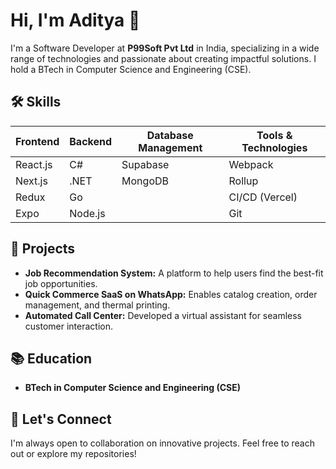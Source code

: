 # Hi, I'm Aditya 👋

I'm a Software Developer at **P99Soft Pvt Ltd** in India, specializing in a wide range of technologies and passionate about creating impactful solutions. I hold a BTech in Computer Science and Engineering (CSE).

## 🛠️ Skills

| Frontend           | Backend              | Database Management | Tools & Technologies  |
|-------------------|---------------------|---------------------|------------------------|
| React.js          | C#                  | Supabase            | Webpack                |
| Next.js           | .NET                | MongoDB             | Rollup                 |
| Redux             | Go                  |                     | CI/CD (Vercel)        |
| Expo              | Node.js             |                     | Git                    |

## 🚀 Projects

- **Job Recommendation System:** A platform to help users find the best-fit job opportunities.
- **Quick Commerce SaaS on WhatsApp:** Enables catalog creation, order management, and thermal printing.
- **Automated Call Center:** Developed a virtual assistant for seamless customer interaction.

## 📚 Education

- **BTech in Computer Science and Engineering (CSE)**

## 🤝 Let's Connect

I'm always open to collaboration on innovative projects. Feel free to reach out or explore my repositories!
